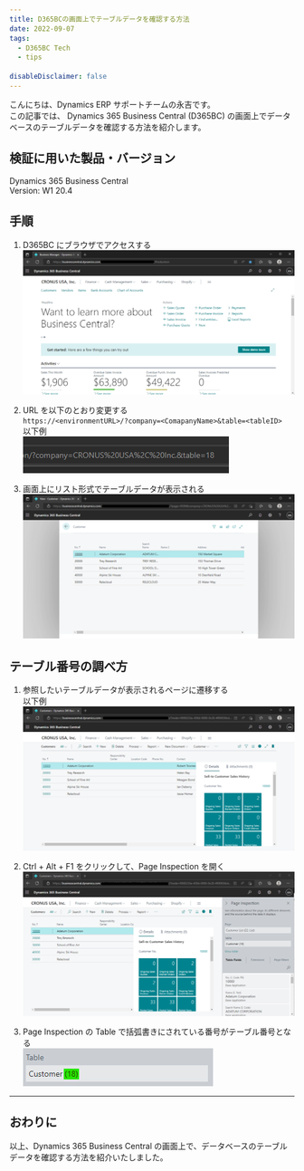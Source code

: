 ```yaml
---
title: D365BCの画面上でテーブルデータを確認する方法
date: 2022-09-07
tags:
  - D365BC Tech
  - tips

disableDisclaimer: false
---
```


こんにちは、Dynamics ERP サポートチームの永吉です。  
この記事では、 Dynamics 365 Business Central (D365BC) の画面上でデータベースのテーブルデータを確認する方法を紹介します。

<!-- more -->
## 検証に用いた製品・バージョン
Dynamics 365 Business Central  
Version: W1 20.4  

## 手順
1. D365BC にブラウザでアクセスする
    ![](./how-to-check-table-data-d365bc/step1.png)

2. URL を以下のとおり変更する  
    ``` https://<environmentURL>/?company=<ComapanyName>&table=<tableID> ```  
    以下例  
    ![](./how-to-check-table-data-d365bc/step2.png)

3. 画面上にリスト形式でテーブルデータが表示される
    ![](./how-to-check-table-data-d365bc/step3.png)

## テーブル番号の調べ方
1. 参照したいテーブルデータが表示されるページに遷移する  
   以下例
    ![](./how-to-check-table-data-d365bc/step4.png)

2. Ctrl + Alt + F1 をクリックして、Page Inspection を開く
    ![](./how-to-check-table-data-d365bc/step5.png)

3. Page Inspection の Table で括弧書きにされている番号がテーブル番号となる  
    ![](./how-to-check-table-data-d365bc/step6.png)

---
## おわりに  

以上、Dynamics 365 Business Central の画面上で、データベースのテーブルデータを確認する方法を紹介いたしました。  
